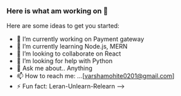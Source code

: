 ### Here is what am working on 👋


Here are some ideas to get you started:

- 🔭 I’m currently working on Payment gateway
- 🌱 I’m currently learning Node.js, MERN
- 👯 I’m looking to collaborate on React
- 🤔 I’m looking for help with Python
- 💬 Ask me about.. Anything
- 📫 How to reach me: ...[varshamohite0201@gmail.com]
- ⚡ Fun fact: Leran-Unlearn-Relearn
-->
